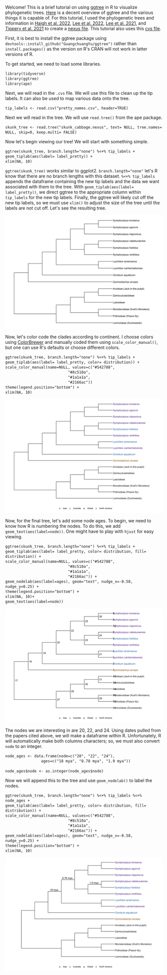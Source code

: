 Welcome! This is a brief tutorial on using [ggtree](https://rdrr.io/github/GuangchuangYu/ggtree/f/README.md) in R to visualize phylogenetic trees. [Here](https://guangchuangyu.github.io/ggtree-book/short-introduction-to-r.html) is a decent overview of ggtree and the various things it is capable of. For this tutorial, I used the phylogenetic trees and information in [Haigh et al. 2022](https://doi.org/10.1002/ajb2.16117), [Lee et al. 2022](https://doi.org/10.1111/jse.12498), [Lee et al. 2021](https://doi.org/10.11110/kjpt.2021.51.1.1), and [Tippery et al. 2021](https://doi.org/10.3390/plants10122639) to create a [nexus file](https://github.com/wjdavis90/Tutorials/blob/main/R/Phylogenetic_trees/skunk_cabbage.nexus). This tutorial also uses this [cvs file](https://github.com/wjdavis90/Tutorials/blob/main/R/Phylogenetic_trees/pretty_names.csv).

First, it is best to install the ggtree package using `devtools::install_github("GuangchuangYu/ggtree")` rather than `install.packages()` as the version on R's CRAN will not work in latter versions of R.

To get started, we need to load some libraries.

```
library(tidyverse)
library(ggtree)
library(ape)
```

Next, we will read in the `.cvs` file. We will use this file to clean up the tip labels. It can also be used to map various data onto the tree.

```
tip_labels <- read.csv("pretty_names.csv", header=TRUE)
```

Next we will read in the tree. We will use `read.tree()` from the ape package.

```
skunk_tree <- read.tree("skunk_cabbage.nexus", text= NULL, tree.names= NULL, skip=0, keep.multi= FALSE)
```

Now let's begin viewing our tree! We will start with something simple.

```
ggtree(skunk_tree, branch.length="none") %<+% tip_labels +
geom_tiplab(aes(label= label_pretty)) +
xlim(NA, 10)
```

`ggtree(skunk_tree)` works similar to ggplot2. `branch.length="none"` let's R know that there are no branch lengths with this dataset. `%<+% tip_labels` appends the dataframe containing the new tip labels and the data we want associated with them to the tree. With `geom_tiplab(aes(label= label_pretty))`, we direct ggtree to the appropriate column within `tip_labels` for the new tip labels. Finally, the ggtree will likely cut off the new tip labels, so we must use `xlim()` to adjust the size of the tree until the labels are not cut off. Let's see the resulting tree.

![first tree image](https://github.com/wjdavis90/Tutorials/blob/main/R/Phylogenetic_trees/images/skunk_cabbage_phylogeny1.png)

Now, let's color code the clades according to continent. I choose colors using [ColorBrewer](https://colorbrewer2.org/) and manually coded them using `scale_color_manual()`, but one can use R's defaults or choose different colors.

```
ggtree(skunk_tree, branch.length="none") %<+% tip_labels +
geom_tiplab(aes(label= label_pretty, color= distribution)) +
scale_color_manual(name=NULL, values=c("#542788",
							"#8c510a",
							"#1a1a1a",
							"#2166ac"))
theme(legend.position="bottom") +
xlim(NA, 10)
```

![second tree image](https://github.com/wjdavis90/Tutorials/blob/main/R/Phylogenetic_trees/images/skunk_cabbage_phylogeny2.png)

Now, for the final tree, let's add some node ages. To begin, we need to know how R is numbering the nodes. To do this, we add `geom_text(aes(label=node))`. One might have to play with `hjust` for easy viewing. 

```
ggtree(skunk_tree, branch.length="none") %<+% tip_labels +
geom_tiplab(aes(label= label_pretty, color= distribution, fill= distribution)) +
scale_color_manual(name=NULL, values=c("#542788",
							"#8c510a",
							"#1a1a1a",
							"#2166ac")) +
geom_nodelab(aes(label=ages), geom="text", nudge_x=-0.58, nudge_y=0.25) +
theme(legend.position="bottom") +
xlim(NA, 10)+
geom_text(aes(label=node))
```

![third tree image](https://github.com/wjdavis90/Tutorials/blob/main/R/Phylogenetic_trees/images/skunk_cabbage_phylogeny3.png)

The nodes we are interesting in are 20, 22, and 24. Using dates pulled from the papers cited above, we will make a dataframe within R. Unfortunately, R will automatically make both columns characters; so, we must also convert `node` to an integer.

```
node_ages <- data.frame(node=c("20", "22", "24"),
				ages=c("18 mya", "8.78 mya", "1.9 mya"))

node_ages$node <- as.integer(node_ages$node)
```

Now we will append this to the tree and use `geom_nodelab()` to label the nodes.

```
ggtree(skunk_tree, branch.length="none") %<+% tip_labels %<+% node_ages +
geom_tiplab(aes(label= label_pretty, color= distribution, fill= distribution)) +
scale_color_manual(name=NULL, values=c("#542788",
							"#8c510a",
							"#1a1a1a",
							"#2166ac")) +
geom_nodelab(aes(label=ages), geom="text", nudge_x=-0.58, nudge_y=0.25) +
theme(legend.position="bottom") +
xlim(NA, 10)
```

![final tree image](https://github.com/wjdavis90/Tutorials/blob/main/R/Phylogenetic_trees/images/skunk_cabbage_phylogeny_final.png)
